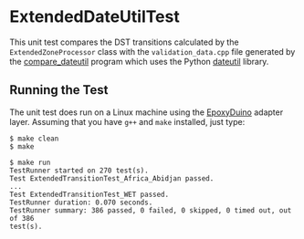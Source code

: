 # ExtendedDateUtilTest

This unit test compares the DST transitions calculated by the
`ExtendedZoneProcessor` class with the `validation_data.cpp` file generated by
the [compare_dateutil](../tools/compare_dateutil) program which uses the
Python [dateutil](https://pypi.org/project/python-dateutil/) library.

## Running the Test

The unit test does run on a Linux machine using the
[EpoxyDuino](https://github.com/bxparks/EpoxyDuino) adapter layer.
Assuming that you have `g++` and `make` installed, just type:

```
$ make clean
$ make

$ make run
TestRunner started on 270 test(s).        
Test ExtendedTransitionTest_Africa_Abidjan passed.
...
Test ExtendedTransitionTest_WET passed.
TestRunner duration: 0.070 seconds.
TestRunner summary: 386 passed, 0 failed, 0 skipped, 0 timed out, out of 386
test(s).
```
